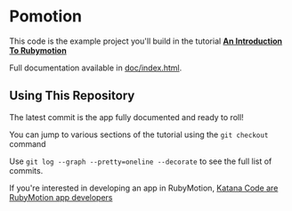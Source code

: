 # Pomotion

This code is the example project you'll build in the tutorial **[An Introduction To Rubymotion](http://www.raywenderlich.com/82172/rubymotion-tutorial-for-beginners-part-1)**

Full documentation available in [doc/index.html](doc/index.html).

## Using This Repository

The latest commit is the app fully documented and ready to roll!

You can jump to various sections of the tutorial using the `git checkout` command

Use `git log --graph --pretty=oneline --decorate` to see the full list of commits.

If you're interested in developing an app in RubyMotion, [Katana Code are RubyMotion app developers](http://katanacode.com)